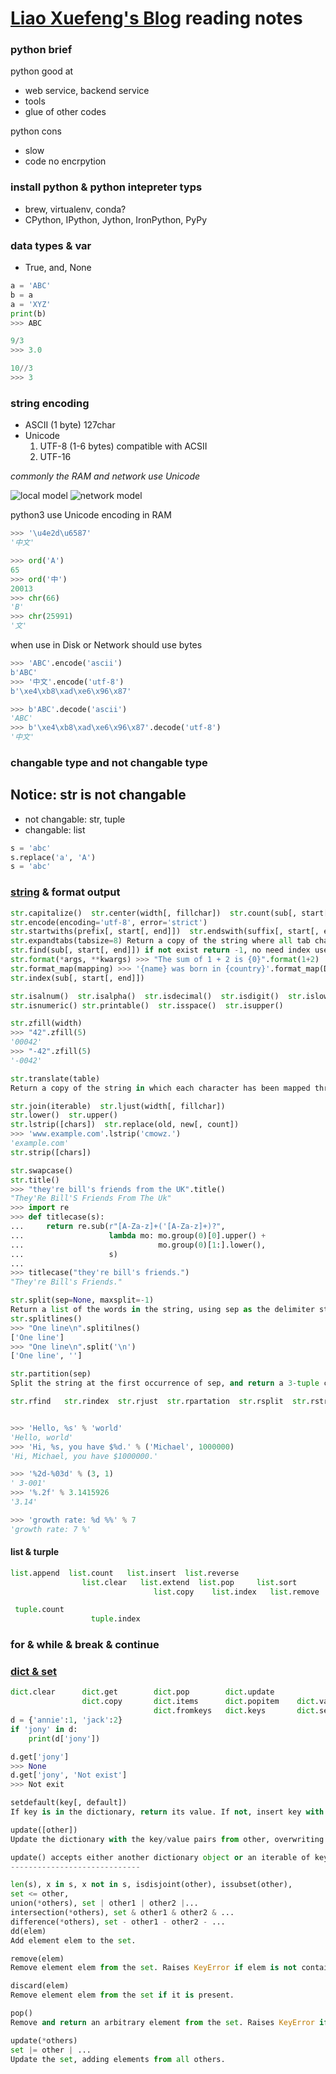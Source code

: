 # [Liao Xuefeng's Blog](http://www.liaoxuefeng.com/wiki/0014316089557264a6b348958f449949df42a6d3a2e542c000/001431608990315a01b575e2ab041168ff0df194698afac000) reading notes

### python brief

python good at
- web service, backend service
- tools
- glue of other codes

python cons
- slow
- code no encrpytion

### install python & python intepreter typs

- brew, virtualenv, conda?
- CPython, IPython, Jython, IronPython, PyPy

### data types & var

- True, and, None
```python
a = 'ABC'
b = a
a = 'XYZ'
print(b)
>>> ABC

9/3
>>> 3.0

10//3
>>> 3
```
### string encoding

- ASCII (1 byte) 127char
- Unicode
   1. UTF-8 (1-6 bytes) compatible with ACSII
   2. UTF-16

*commonly the RAM and network use Unicode*

![local model](http://www.liaoxuefeng.com/files/attachments/001387245992536e2ba28125cf04f5c8985dbc94a02245e000/0)
![network model](http://www.liaoxuefeng.com/files/attachments/001387245979827634fd6204f9346a1ae6358d9ed051666000/0)

python3 use Unicode encoding in RAM
```python
>>> '\u4e2d\u6587'
'中文'

>>> ord('A')
65
>>> ord('中')
20013
>>> chr(66)
'B'
>>> chr(25991)
'文'
```

when use in Disk or Network should use bytes
```python
>>> 'ABC'.encode('ascii')
b'ABC'
>>> '中文'.encode('utf-8')
b'\xe4\xb8\xad\xe6\x96\x87' 

>>> b'ABC'.decode('ascii')
'ABC'
>>> b'\xe4\xb8\xad\xe6\x96\x87'.decode('utf-8')
'中文'
```

### changable type and not changable type
## Notice: str is not changable

- not changable: str, tuple
- changable: list
```python
s = 'abc'
s.replace('a', 'A')
s = 'abc'
```

### [string](https://docs.python.org/3/library/stdtypes.html#text-sequence-type-str) & format output

```python
str.capitalize()  str.center(width[, fillchar])  str.count(sub[, start[, end]])
str.encode(encoding='utf-8', error='strict')  
str.startwiths(prefix[, start[, end]])  str.endswith(suffix[, start[, end]])
str.expandtabs(tabsize=8) Return a copy of the string where all tab characters are replaced by one or more spaces
str.find(sub[, start[, end]]) if not exist return -1, no need index use sub in str
str.format(*args, **kwargs) >>> "The sum of 1 + 2 is {0}".format(1+2)
str.format_map(mapping) >>> '{name} was born in {country}'.format_map(Default(name='Guido'))
str.index(sub[, start[, end]])

str.isalnum()  str.isalpha()  str.isdecimal()  str.isdigit()  str.islower()
str.isnumeric() str.printable()  str.isspace()  str.isupper()

str.zfill(width)
>>> "42".zfill(5)
'00042'
>>> "-42".zfill(5)
'-0042'

str.translate(table)
Return a copy of the string in which each character has been mapped through the given translation table. 

str.join(iterable)  str.ljust(width[, fillchar])  
str.lower()  str.upper()
str.lstrip([chars])  str.replace(old, new[, count])  
>>> 'www.example.com'.lstrip('cmowz.')
'example.com'
str.strip([chars])

str.swapcase()
str.title()
>>> "they're bill's friends from the UK".title()
"They'Re Bill'S Friends From The Uk"
>>> import re
>>> def titlecase(s):
...     return re.sub(r"[A-Za-z]+('[A-Za-z]+)?",
...                   lambda mo: mo.group(0)[0].upper() +
...                              mo.group(0)[1:].lower(),
...                   s)
...
>>> titlecase("they're bill's friends.")
"They're Bill's Friends."

str.split(sep=None, maxsplit=-1)
Return a list of the words in the string, using sep as the delimiter string. If maxsplit is given, at most maxsplit splits are done (thus, the list will have at most maxsplit+1 elements).
str.splitlines()
>>> "One line\n".splitilnes()
['One line']
>>> "One line\n".split('\n')
['One line', '']

str.partition(sep)
Split the string at the first occurrence of sep, and return a 3-tuple containing the part before the separator, the separator itself, and the part after the separator. If the separator is not found, return a 3-tuple containing the string itself, followed by two empty strings.

str.rfind   str.rindex  str.rjust  str.rpartation  str.rsplit  str.rstrip


>>> 'Hello, %s' % 'world'
'Hello, world'
>>> 'Hi, %s, you have $%d.' % ('Michael', 1000000)
'Hi, Michael, you have $1000000.'

>>> '%2d-%03d' % (3, 1)
' 3-001'
>>> '%.2f' % 3.1415926
'3.14'

>>> 'growth rate: %d %%' % 7
'growth rate: 7 %'
```
#### list & turple

```python
list.append  list.count   list.insert  list.reverse
                list.clear   list.extend  list.pop     list.sort
                                list.copy    list.index   list.remove

 tuple.count
                  tuple.index
```

### for & while & break & continue

### [dict & set](https://docs.python.org/3/library/stdtypes.html#set-types-set-frozenset)

```python
dict.clear      dict.get        dict.pop        dict.update
                dict.copy       dict.items      dict.popitem    dict.values
                                dict.fromkeys   dict.keys       dict.setdefault
d = {'annie':1, 'jack':2}
if 'jony' in d:
    print(d['jony'])

d.get['jony']
>>> None
d.get['jony', 'Not exist']
>>> Not exit

setdefault(key[, default])
If key is in the dictionary, return its value. If not, insert key with a value of default and return default. default defaults to None.

update([other])
Update the dictionary with the key/value pairs from other, overwriting existing keys. Return None.

update() accepts either another dictionary object or an iterable of key/value pairs (as tuples or other iterables of length two). If keyword arguments are specified, the dictionary is then updated with those key/value pairs: d.update(red=1, blue=2).
-----------------------------

len(s), x in s, x not in s, isdisjoint(other), issubset(other),
set <= other, 
union(*others), set | other1 | other2 |...
intersection(*others), set & other1 & other2 & ...
difference(*others), set - other1 - other2 - ...
dd(elem)
Add element elem to the set.

remove(elem)
Remove element elem from the set. Raises KeyError if elem is not contained in the set.

discard(elem)
Remove element elem from the set if it is present.

pop()
Remove and return an arbitrary element from the set. Raises KeyError if the set is empty.

update(*others)
set |= other | ...
Update the set, adding elements from all others.
```
